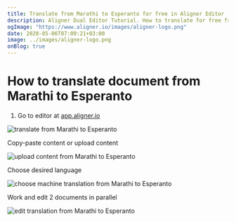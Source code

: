 ```yaml
---
title: Translate from Marathi to Esperanto for free in Aligner Editor
description: Aligner Dual Editor Tutorial. How to translate for free from Marathi to Esperanto. Aligner is multilingual document management platform. 
ogImage: "https://www.aligner.io/images/aligner-logo.png"
date: 2020-05-06T07:09:21+03:00
image: ../images/aligner-logo.png
onBlog: true
---
```


# How to translate document from Marathi to Esperanto

1. Go to editor at [app.aligner.io](https://app.aligner.io "Aligner App web page")

![translate from Marathi to Esperanto](../aligner-blank-editor.png "translate from Marathi to Esperanto")

Copy-paste content or upload content

![upload content from Marathi to Esperanto](../aligner-uploaded-document.png "upload content from Marathi to Esperanto")

Choose desired language

![choose machine translation from Marathi to Esperanto](../aligner-language-dropdown.png "choose machine translation from Marathi to Esperanto")

Work and edit 2 documents in parallel

![edit translation from Marathi to Esperanto](../aligner-double-sitded-editor.png "edit translation from Marathi to Esperanto")

